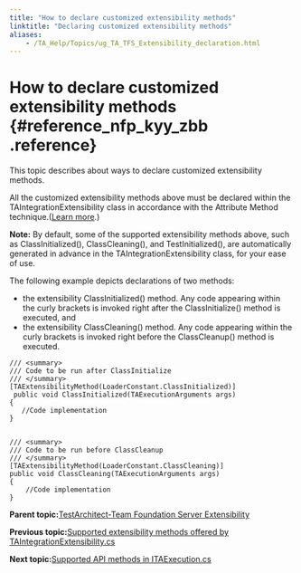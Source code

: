```yaml
--- 
title: "How to declare customized extensibility methods"
linktitle: "Declaring customized extensibility methods"
aliases: 
    - /TA_Help/Topics/ug_TA_TFS_Extensibility_declaration.html
---
```

# How to declare customized extensibility methods {#reference_nfp_kyy_zbb .reference}

This topic describes about ways to declare customized extensibility methods.

All the customized extensibility methods above must be declared within the TAIntegrationExtensibility class in accordance with the Attribute Method technique.\([Learn more](https://docs.microsoft.com/en-us/dotnet/csharp/programming-guide/concepts/attributes/).\)

**Note:** By default, some of the supported extensibility methods above, such as ClassInitialized\(\), ClassCleaning\(\), and TestInitialized\(\), are automatically generated in advance in the TAIntegrationExtensibility class, for your ease of use.

The following example depicts declarations of two methods:

-   the extensibility ClassInitialized\(\) method. Any code appearing within the curly brackets is invoked right after the ClassInitialize\(\) method is executed, and
-   the extensibility ClassCleaning\(\) method. Any code appearing within the curly brackets is invoked right before the ClassCleanup\(\) method is executed.

```
/// <summary>
/// Code to be run after ClassInitialize
/// </summary>        
[TAExtensibilityMethod(LoaderConstant.ClassInitialized)]
 public void ClassInitialized(TAExecutionArguments args)
{
   //Code implementation						
}


/// <summary>
/// Code to be run before ClassCleanup
/// </summary>
[TAExtensibilityMethod(LoaderConstant.ClassCleaning)]
public void ClassCleaning(TAExecutionArguments args)
{
    //Code implementation
}
```

**Parent topic:**[TestArchitect-Team Foundation Server Extensibility](../../TA_Help/Topics/ug_MTM_Extensibility.html)

**Previous topic:**[Supported extensibility methods offered by TAIntegrationExtensibility.cs](../../TA_Help/Topics/ug_TA_TFS_Extensibility_supported_methods.html)

**Next topic:**[Supported API methods in ITAExecution.cs](../../TA_Help/Topics/ug_TA_TFS_Extensibility_APIs.html)

